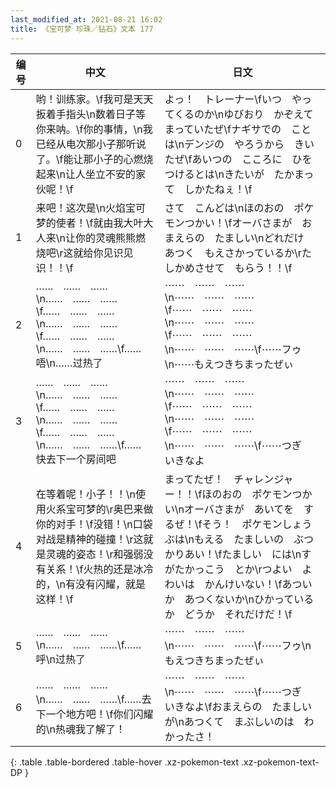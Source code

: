 ```yaml
---
last_modified_at: 2021-08-21 16:02
title: 《宝可梦 珍珠／钻石》文本 177
---
```

| 编号 | 中文 | 日文 |
| ---- | ---- | ---- |
| 0 | 哟！训练家。\f我可是天天扳着手指头\n数着日子等你来呐。\f你的事情，\n我已经从电次那小子那听说了。\f能让那小子的心燃烧起来\n让人坐立不安的家伙呢！\f | よっ！　トレーナー\fいつ　やってくるのか\nゆびおり　かぞえて　まっていたぜ\fナギサでの　ことは\nデンジの　やろうから　きいたぜ\fあいつの　こころに　ひをつけるとは\nきたいが　たかまって　しかたねぇ！\f |
| 1 | 来吧！这次是\n火焰宝可梦的使者！\f就由我大叶大人来\n让你的灵魂熊熊燃烧吧\r这就给你见识见识！！\f | さて　こんどは\nほのおの　ポケモンつかい！\fオーバさまが　おまえらの　たましい\nどれだけ　あつく　もえさかっているか\rたしかめさせて　もらう！！\f |
| 2 | ……　……　……\n……　……　……\f……　……　……\n……　……　……\f……　……　……\n……　……　……\f……　唔\n……过热了 | ⋯⋯　⋯⋯　⋯⋯\n⋯⋯　⋯⋯　⋯⋯\f⋯⋯　⋯⋯　⋯⋯\n⋯⋯　⋯⋯　⋯⋯\f⋯⋯　⋯⋯　⋯⋯\n⋯⋯　⋯⋯　⋯⋯\f⋯⋯フゥ\n⋯⋯もえつきちまったぜぃ |
| 3 | ……　……　……\n……　……　……\f……　……　……\n……　……　……\f……　……　……\n……　……　……\f……　快去下一个房间吧 | ⋯⋯　⋯⋯　⋯⋯\n⋯⋯　⋯⋯　⋯⋯\f⋯⋯　⋯⋯　⋯⋯\n⋯⋯　⋯⋯　⋯⋯\f⋯⋯　⋯⋯　⋯⋯\n⋯⋯　⋯⋯　⋯⋯\f⋯⋯つぎ　いきなよ |
| 4 | 在等着呢！小子！！\n使用火系宝可梦的\r奥巴来做你的对手！\f没错！\n口袋对战是精神的碰撞！\r这就是灵魂的姿态！\r和强弱没有关系！\f火热的还是冰冷的，\n有没有闪耀，就是这样！\f | まってたぜ！　チャレンジャー！！\fほのおの　ポケモンつかい\nオーバさまが　あいてを　するぜ！\fそう！　ポケモンしょうぶは\nもえる　たましいの　ぶつかりあい！\fたましい　には\nすがたかっこう　とか\rつよい　よわいは　かんけいない！\fあついか　あつくないか\nひかっているか　どうか　それだけだ！\f |
| 5 | ……　……　……\n……　……　……\f……　呼\n过热了 | ⋯⋯　⋯⋯　⋯⋯\n⋯⋯　⋯⋯　⋯⋯\f⋯⋯フゥ\nもえつきちまったぜぃ |
| 6 | ……　……　……\n……　……　……\f……去下一个地方吧！\f你们闪耀的\n热魂我了解了！ | ⋯⋯　⋯⋯　⋯⋯\n⋯⋯　⋯⋯　⋯⋯\f⋯⋯つぎ　いきなよ\fおまえらの　たましいが\nあつくて　まぶしいのは　わかったさ！ |
{: .table .table-bordered .table-hover .xz-pokemon-text .xz-pokemon-text-DP }
